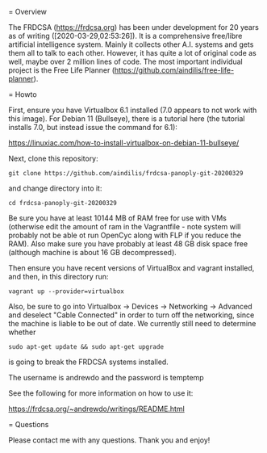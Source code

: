 = Overview

The FRDCSA (https://frdcsa.org) has been under development for 20
years as of writing ([2020-03-29,02:53:26]).  It is a comprehensive
free/libre artificial intelligence system.  Mainly it collects other
A.I. systems and gets them all to talk to each other.  However, it has
quite a lot of original code as well, maybe over 2 million lines of
code.  The most important individual project is the Free Life Planner
(https://github.com/aindilis/free-life-planner).

= Howto

First, ensure you have Virtualbox 6.1 installed (7.0 appears to not 
work with this image).  For Debian 11 (Bullseye), there is a tutorial 
here (the tutorial installs 7.0, but instead issue the command for 
6.1):

https://linuxiac.com/how-to-install-virtualbox-on-debian-11-bullseye/

Next, clone this repository:

`git clone https://github.com/aindilis/frdcsa-panoply-git-20200329`

and change directory into it:

`cd frdcsa-panoply-git-20200329`

Be sure you have at least 10144 MB of RAM free for use with VMs
(otherwise edit the amount of ram in the Vagrantfile - note system
will probably not be able ot run OpenCyc along with FLP if you reduce
the RAM).  Also make sure you have probably at least 48 GB disk space 
free (although machine is about 16 GB decompressed).

Then ensure you have recent versions of VirtualBox and vagrant
installed, and then, in this directory run:

`vagrant up --provider=virtualbox`

Also, be sure to go into Virtualbox -> Devices -> Networking -> 
Advanced and deselect "Cable Connected" in order to turn off the 
networking, since the machine is liable to be out of date. We 
currently still need to determine whether 

`sudo apt-get update && sudo apt-get upgrade` 

is going to break the FRDCSA systems installed.

The username is andrewdo and the password is temptemp

See the following for more information on how to use it:

https://frdcsa.org/~andrewdo/writings/README.html

= Questions

Please contact me with any questions.  Thank you and enjoy!
